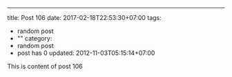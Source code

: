 ---
title: Post 106
date: 2017-02-18T22:53:30+07:00
tags:
  - random post
  - ""
category:
  - random post
  - post has 0
updated: 2012-11-03T05:15:14+07:00

This is content of post 106